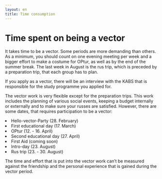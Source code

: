```yaml
---
layout: en
title: Time consumption
---
```

<h1>Time spent on being a vector</h1>

<div id="poster-image" style="background-image: url('/static/img/tidsforbrug.jpg');">
</div>

<p>It takes time to be a vector. Some periods are more demanding than others. As a minimum, you should count on one evening meeting per week and a bigger effort to make a costume for OPtur, as well as by the end of the summer break. The last week in August is the rus trip, which is preceded by a preparation trip, that each group has to plan.</p>

<p>If you apply as a vector, there will be an interview with the KABS that is responsible for the study programme you applied for.</p> 

<p>The vector work is very flexible except for the preparation trips. This work includes the planning of various social events, keeping a budget internally or externally and to make sure your russes are satisfied. However, there are some dates, that requires participation to be a vector:</p>

<li>Hello-vector-Party (28. February)</li>
<li>First educational day (17. March)</li>
<li>OPtur (12. - 16. April)</li>
<li>Second educational day (27. April)</li>
<li>First Aid (coming soon)</li>
<li>Intro-day (23. August)</li>
<li>Rus trip (23.  - 30. August)</li>

<p>The time and effort that is put into the vector work can’t be measured against the friendship and the personal experience that is gained during the vector period.</p>
